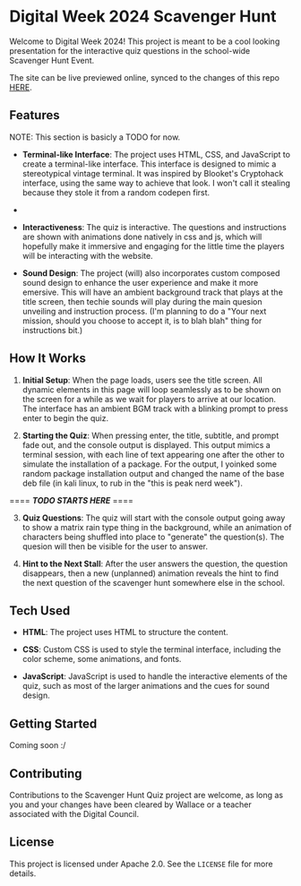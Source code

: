 # Digital Week 2024 Scavenger Hunt

Welcome to Digital Week 2024! 
This project is meant to be a cool looking presentation for the interactive quiz questions in the school-wide Scavenger Hunt Event.

The site can be live previewed online, synced to the changes of this repo [HERE](https://pakscavengerhunt.netlify.app/).

## Features

NOTE: This section is basicly a TODO for now.

- **Terminal-like Interface**: The project uses HTML, CSS, and JavaScript to create a terminal-like interface. This interface is designed to mimic a stereotypical vintage terminal. It was inspired by Blooket's Cryptohack interface, using the same way to achieve that look. I won't call it stealing because they stole it from a random codepen first.
- 
- **Interactiveness**: The quiz is interactive. The questions and instructions are shown with animations done natively in css and js, which will hopefully make it immersive and engaging for the little time the players will be interacting with the website.


- **Sound Design**: The project (will) also incorporates custom composed sound design to enhance the user experience and make it more emersive. This will have an ambient background track that plays at the title screen, then techie sounds will play during the main quesion unveiling and instruction process. (I'm planning to do a "Your next mission, should you choose to accept it, is to blah blah" thing for instructions bit.)

## How It Works

1. **Initial Setup**: When the page loads, users see the title screen. All dynamic elements in this page will loop seamlessly as to be shown on the screen for a while as we wait for players to arrive at our location. The interface has an ambient BGM track with a blinking prompt to press enter to begin the quiz.

2. **Starting the Quiz**: When pressing enter, the title, subtitle, and prompt fade out, and the console output is displayed. This output mimics a terminal session, with each line of text appearing one after the other to simulate the installation of a package. For the output, I yoinked some random package installation output and changed the name of the base deb file (in kali linux, to rub in the "this is peak nerd week").

==== ***TODO STARTS HERE*** ====

3. **Quiz Questions**: The quiz will start with the console output going away to show a matrix rain type thing in the background, while an animation of characters being shuffled into place to "generate"
 the question(s). The quesion will then be visible for the user to answer.

4. **Hint to the Next Stall**: After the user answers the question, the question disappears, then a new (unplanned) animation reveals the hint to find the next question of the scavenger hunt somewhere else in the school.

## Tech Used

- **HTML**: The project uses HTML to structure the content.

- **CSS**: Custom CSS is used to style the terminal interface, including the color scheme, some animations, and fonts.

- **JavaScript**: JavaScript is used to handle the interactive elements of the quiz, such as most of the larger animations and the cues for sound design.

## Getting Started

Coming soon :/

## Contributing

Contributions to the Scavenger Hunt Quiz project are welcome, as long as you and your changes have been cleared by Wallace or a teacher associated with the Digital Council.

## License

This project is licensed under Apache 2.0. See the `LICENSE` file for more details.
